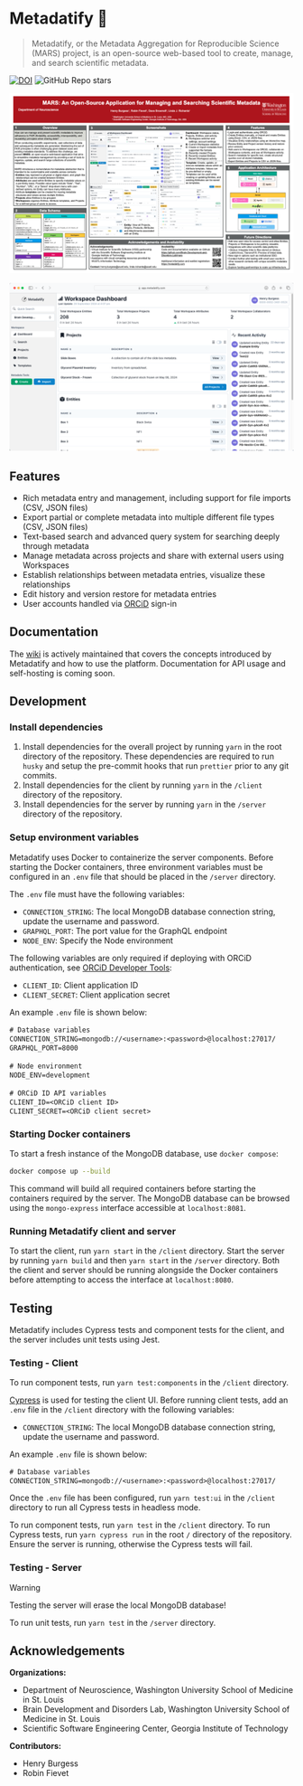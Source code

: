 # Metadatify 🧪

> Metadatify, or the Metadata Aggregation for Reproducible Science (MARS) project, is an open-source web-based tool to create, manage, and search scientific metadata.

[![DOI](https://zenodo.org/badge/DOI/10.5281/zenodo.13946927.svg)](https://doi.org/10.5281/zenodo.13946927) ![GitHub Repo stars](https://img.shields.io/github/stars/Brain-Development-and-Disorders-Lab/mars?style=flat)

![Poster](poster.png)

![Dashboard](website/src/img/Dashboard.png)

## Features

- Rich metadata entry and management, including support for file imports (CSV, JSON files)
- Export partial or complete metadata into multiple different file types (CSV, JSON files)
- Text-based search and advanced query system for searching deeply through metadata
- Manage metadata across projects and share with external users using Workspaces
- Establish relationships between metadata entries, visualize these relationships
- Edit history and version restore for metadata entries
- User accounts handled via [ORCiD](https://orcid.org) sign-in

## Documentation

The [wiki](https://github.com/Brain-Development-and-Disorders-Lab/mars/wiki) is actively maintained that covers the concepts introduced by Metadatify and how to use the platform. Documentation for API usage and self-hosting is coming soon.

## Development

### Install dependencies

1. Install dependencies for the overall project by running `yarn` in the root directory of the repository. These dependencies are required to run `husky` and setup the pre-commit hooks that run `prettier` prior to any git commits.
2. Install dependencies for the client by running `yarn` in the `/client` directory of the repository.
3. Install dependencies for the server by running `yarn` in the `/server` directory of the repository.

### Setup environment variables

Metadatify uses Docker to containerize the server components. Before starting the Docker containers, three environment variables must be configured in an `.env` file that should be placed in the `/server` directory.

The `.env` file must have the following variables:

- `CONNECTION_STRING`: The local MongoDB database connection string, update the username and password.
- `GRAPHQL_PORT`: The port value for the GraphQL endpoint
- `NODE_ENV`: Specify the Node environment

The following variables are only required if deploying with ORCiD authentication, see [ORCiD Developer Tools](https://orcid.org/developer-tools):

- `CLIENT_ID`: Client application ID
- `CLIENT_SECRET`: Client application secret

An example `.env` file is shown below:

```Text
# Database variables
CONNECTION_STRING=mongodb://<username>:<password>@localhost:27017/
GRAPHQL_PORT=8000

# Node environment
NODE_ENV=development

# ORCiD ID API variables
CLIENT_ID=<ORCiD client ID>
CLIENT_SECRET=<ORCiD client secret>
```

### Starting Docker containers

To start a fresh instance of the MongoDB database, use `docker compose`:

```Bash
docker compose up --build
```

This command will build all required containers before starting the containers required by the server. The MongoDB database can be browsed using the `mongo-express` interface accessible at `localhost:8081`.

### Running Metadatify client and server

To start the client, run `yarn start` in the `/client` directory. Start the server by running `yarn build` and then `yarn start` in the `/server` directory. Both the client and server should be running alongside the Docker containers before attempting to access the interface at `localhost:8080`.

## Testing

Metadatify includes Cypress tests and component tests for the client, and the server includes unit tests using Jest.

### Testing - Client

To run component tests, run `yarn test:components` in the `/client` directory.

[Cypress](https://www.cypress.io/) is used for testing the client UI. Before running client tests, add an `.env` file in the `/client` directory with the following variables:

- `CONNECTION_STRING`: The local MongoDB database connection string, update the username and password.

An example `.env` file is shown below:

```Text
# Database variables
CONNECTION_STRING=mongodb://<username>:<password>@localhost:27017/
```

Once the `.env` file has been configured, run `yarn test:ui` in the `/client` directory to run all Cypress tests in headless mode.

To run component tests, run `yarn test` in the `/client` directory. To run Cypress tests, run `yarn cypress run` in the root `/` directory of the repository. Ensure the server is running, otherwise the Cypress tests will fail.

### Testing - Server

> [!WARNING]
> Testing the server will erase the local MongoDB database!

To run unit tests, run `yarn test` in the `/server` directory.

## Acknowledgements

**Organizations:**

- Department of Neuroscience, Washington University School of Medicine in St. Louis
- Brain Development and Disorders Lab, Washington University School of Medicine in St. Louis
- Scientific Software Engineering Center, Georgia Institute of Technology

**Contributors:**

- Henry Burgess
- Robin Fievet
